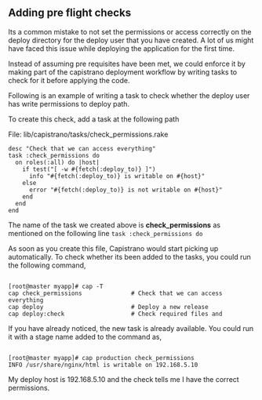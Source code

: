 ## Adding pre flight checks

Its a common mistake to not set the permissions or access correctly on the deploy directory for the deploy user that you have created.  A lot of us might have faced this issue while deploying the application for the first time.

Instead of assuming  pre requisites have been met, we could enforce it by making part of the capistrano deployment workflow by writing tasks to check for it before applying the code.  

Following is an example of writing a task to check whether the deploy user has write permissions to deploy path.

To create this check, add a task at the following path

File: lib/capistrano/tasks/check_permissions.rake

```
desc "Check that we can access everything"
task :check_permissions do
  on roles(:all) do |host|
    if test("[ -w #{fetch(:deploy_to)} ]")
      info "#{fetch(:deploy_to)} is writable on #{host}"
    else
      error "#{fetch(:deploy_to)} is not writable on #{host}"
    end
  end
end

```

The name of the task we created above is **check_permissions** as mentioned on the following line
``` task :check_permissions do ```


As soon as you create this file, Capistrano would start picking up automatically. To check whether its been added to the tasks, you could run the following command,

```

[root@master myapp]# cap -T
cap check_permissions              # Check that we can access everything
cap deploy                         # Deploy a new release
cap deploy:check                   # Check required files and

```

If you have already noticed, the new task is already available.  You could run it with a stage name added to the command  as,

```

[root@master myapp]# cap production check_permissions
INFO /usr/share/nginx/html is writable on 192.168.5.10

````

My deploy host is 192.168.5.10 and the check tells me I have the correct permissions.
